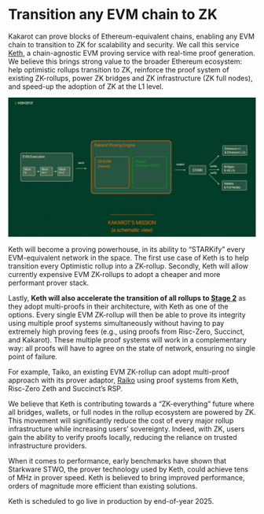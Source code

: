 # Transition any EVM chain to ZK

Kakarot can prove blocks of Ethereum-equivalent chains, enabling any EVM chain
to transition to ZK for scalability and security. We call this service
[Keth](https://github.com/kkrt-labs/keth), a chain-agnostic EVM proving service
with real-time proof generation. We believe this brings strong value to the
broader Ethereum ecosystem: help optimistic rollups transition to ZK, reinforce
the proof system of existing ZK-rollups, power ZK bridges and ZK infrastructure
(ZK full nodes), and speed-up the adoption of ZK at the L1 level.

![Keth - A chain-agnostic EVM prover](../../static/diagrams/kakarot_mission.png)

Keth will become a proving powerhouse, in its ability to “STARKify” every
EVM-equivalent network in the space. The first use case of Keth is to help
transition every Optimistic rollup into a ZK-rollup. Secondly, Keth will allow
currently expensive EVM ZK-rollups to adopt a cheaper and more performant prover
stack.

Lastly, **Keth will also accelerate the transition of all rollups to
[Stage 2](https://medium.com/l2beat/introducing-stages-a-framework-to-evaluate-rollups-maturity-d290bb22befe)**
as they adopt multi-proofs in their architecture, with Keth as one of the
options. Every single EVM ZK-rollup will then be able to prove its integrity
using multiple proof systems simultaneously without having to pay extremely high
proving fees (e.g., using proofs from Risc-Zero, Succinct, and Kakarot). These
multiple proof systems will work in a complementary way: all proofs will have to
agree on the state of network, ensuring no single point of failure.

For example, Taiko, an existing EVM ZK-rollup can adopt multi-proof approach
with its prover adaptor, [Raiko](https://github.com/taikoxyz/raiko) using proof
systems from Keth, Risc-Zero Zeth and Succinct’s RSP.

We believe that Keth is contributing towards a “ZK-everything” future where all
bridges, wallets, or full nodes in the rollup ecosystem are powered by ZK. This
movement will significantly reduce the cost of every major rollup infrastructure
while increasing users’ sovereignty. Indeed, with ZK, users gain the ability to
verify proofs locally, reducing the reliance on trusted infrastructure
providers.

When it comes to performance, early benchmarks have shown that Starkware STWO,
the prover technology used by Keth, could achieve tens of MHz in prover speed.
Keth is believed to bring improved performance, orders of magnitude more
efficient than existing solutions.

Keth is scheduled to go live in production by end-of-year 2025.

